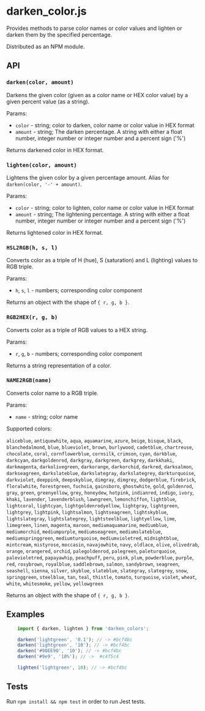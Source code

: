 # darken_color.js

Provides methods to parse color names or color values and lighten or darken them by
the specified percentage.

Distributed as an NPM module.

## API

### `darken(color, amount)`

Darkens the given color (given as a color name or HEX color value) by a given percent value (as a string).

Params:

* `color` - string; color to darken, color name or color value in HEX format
* `amount` - string; The darken percentage. A string with either a float number, integer number or integer number and a percent sign ('%')

Returns darkened color in HEX format.

### `lighten(color, amount)`

Lightens the given color by a given percentage amount.
Alias for `darken(color, '-' + amount)`.

Params:

* `color` - string; color to lighten, color name or color value in HEX format
* `amount` - string; The lightening percentage. A string with either a float number, integer number or integer number and a percent sign ('%')

Returns lightened color in HEX format.

### `HSL2RGB(h, s, l)`

Converts color as a triple of H (hue), S (saturation) and L (lighting) values to RGB triple.

Params:

* `h`, `s`, `l` - numbers; corresponding color component

Returns an object with the shape of `{ r, g, b }`.

### `RGB2HEX(r, g, b)`

Converts color as a triple of RGB values to a HEX string.

Params:

* `r`, `g`, `b` - numbers; corresponding color component

Returns a string representation of a color.

### `NAME2RGB(name)`

Converts color name to a RGB triple.

Params:

* `name` - string; color name

Supported colors:

`aliceblue`, `antiquewhite`, `aqua`, `aquamarine`, `azure`, `beige`, `bisque`, `black`, `blanchedalmond`, `blue`, `blueviolet`, `brown`, `burlywood`, `cadetblue`, `chartreuse`, `chocolate`, `coral`, `cornflowerblue`, `cornsilk`, `crimson`, `cyan`, `darkblue`, `darkcyan`, `darkgoldenrod`, `darkgray`, `darkgreen`, `darkgrey`, `darkkhaki`, `darkmagenta`, `darkolivegreen`, `darkorange`, `darkorchid`, `darkred`, `darksalmon`, `darkseagreen`, `darkslateblue`, `darkslategray`, `darkslategrey`, `darkturquoise`, `darkviolet`, `deeppink`, `deepskyblue`, `dimgray`, `dimgrey`, `dodgerblue`, `firebrick`, `floralwhite`, `forestgreen`, `fuchsia`, `gainsboro`, `ghostwhite`, `gold`, `goldenrod`, `gray`, `green`, `greenyellow`, `grey`, `honeydew`, `hotpink`, `indianred`, `indigo`, `ivory`, `khaki`, `lavender`, `lavenderblush`, `lawngreen`, `lemonchiffon`, `lightblue`, `lightcoral`, `lightcyan`, `lightgoldenrodyellow`, `lightgray`, `lightgreen`, `lightgrey`, `lightpink`, `lightsalmon`, `lightseagreen`, `lightskyblue`, `lightslategray`, `lightslategrey`, `lightsteelblue`, `lightyellow`, `lime`, `limegreen`, `linen`, `magenta`, `maroon`, `mediumaquamarine`, `mediumblue`, `mediumorchid`, `mediumpurple`, `mediumseagreen`, `mediumslateblue`, `mediumspringgreen`, `mediumturquoise`, `mediumvioletred`, `midnightblue`, `mintcream`, `mistyrose`, `moccasin`, `navajowhite`, `navy`, `oldlace`, `olive`, `olivedrab`, `orange`, `orangered`, `orchid`, `palegoldenrod`, `palegreen`, `paleturquoise`, `palevioletred`, `papayawhip`, `peachpuff`, `peru`, `pink`, `plum`, `powderblue`, `purple`, `red`, `rosybrown`, `royalblue`, `saddlebrown`, `salmon`, `sandybrown`, `seagreen`, `seashell`, `sienna`, `silver`, `skyblue`, `slateblue`, `slategray`, `slategrey`, `snow`, `springgreen`, `steelblue`, `tan`, `teal`, `thistle`, `tomato`, `turquoise`, `violet`, `wheat`, `white`, `whitesmoke`, `yellow`, `yellowgreen`

Returns an object with the shape of `{ r, g, b }`.

## Examples

```js
    import { darken, lighten } from 'darken_colors';

    darken('lightgreen', '0.1'); // -> #bcf4bc
    darken('lightgreen', '10'); // -> #bcf4bc
    darken('#90EE90', '10'); // -> #bcf4bc
    darken('#9e9', '10%'); // ->  #c4f5c4

    lighten('lightgreen', 10); // -> #bcf4bc
```

## Tests

Run `npm install && npm test` in order to run Jest tests.
